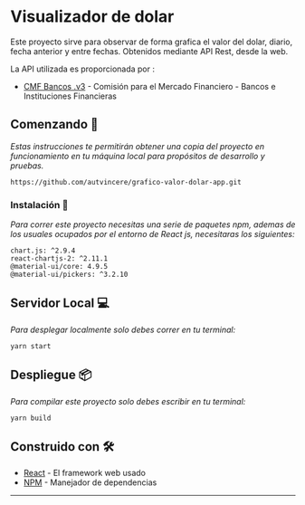 # Visualizador de dolar

Este proyecto sirve para observar de forma grafica el valor del dolar, diario, fecha anterior y entre fechas. Obtenidos mediante API Rest, desde la web.

La API utilizada es proporcionada por :
* [CMF Bancos .v3](http://api.sbif.cl/index.html) - Comisión para el Mercado Financiero - Bancos e Instituciones Financieras


## Comenzando 🚀

_Estas instrucciones te permitirán obtener una copia del proyecto en funcionamiento en tu máquina local para propósitos de desarrollo y pruebas._

```
https://github.com/autvincere/grafico-valor-dolar-app.git
```


### Instalación 🔧

_Para correr este proyecto necesitas una serie de paquetes npm, ademas de los usuales ocupados por el entorno de React js, necesitaras los siguientes:_


```
chart.js: ^2.9.4
react-chartjs-2: ^2.11.1
@material-ui/core: 4.9.5
@material-ui/pickers: ^3.2.10
```

## Servidor Local 💻

_Para desplegar localmente solo debes correr en tu terminal:_

```
yarn start
```

## Despliegue 📦

_Para compilar este proyecto solo debes escribir en tu terminal:_
```
yarn build
```

## Construido con 🛠️

* [React](https://reactjs.org/) - El framework web usado
* [NPM](https://www.npmjs.com/) - Manejador de dependencias



---
